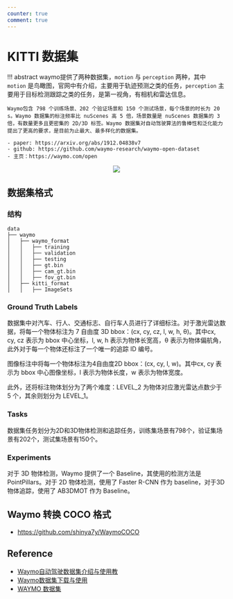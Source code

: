 ```yaml
---
counter: true
comment: true
---
```


# KITTI 数据集

!!! abstract
    waymo提供了两种数据集，`motion` 与 `perception` 两种，其中 `motion` 是鸟瞰图，官网中有介绍，主要用于轨迹预测之类的任务，`perception` 主要用于目标检测跟踪之类的任务，是第一视角，有相机和雷达信息。

    Waymo包含 798 个训练场景、202 个验证场景和 150 个测试场景，每个场景的时长为 20 s。Waymo 数据集的标注频率比 nuScenes 高 5 倍，场景数量是 nuScenes 数据集的 3 倍，有数量更多且更密集的 2D/3D 标签。Waymo 数据集对自动驾驶算法的鲁棒性和泛化能力提出了更高的要求，是目前为止最大、最多样化的数据集。

    - paper: https://arxiv.org/abs/1912.04838v7
    - github: https://github.com/waymo-research/waymo-open-dataset
    - 主页：https://waymo.com/open

<center><img src="https://cdn.jsdelivr.net/gh/jujimeizuo/note@gh-pages/assets/images/cv/dataset/waymo-1.gif"></center>


## 数据集格式

### 结构

```text
data
├── waymo
│   ├── waymo_format
│   │   ├── training
│   │   ├── validation
│   │   ├── testing
│   │   ├── gt.bin
│   │   ├── cam_gt.bin
│   │   ├── fov_gt.bin
│   ├── kitti_format
│   │   ├── ImageSets
```

### Ground Truth Labels

数据集中对汽车、行人、交通标志、自行车人员进行了详细标注。对于激光雷达数据，将每一个物体标注为 7 自由度 3D bbox：(cx, cy, cz, l, w, h, θ)。其中cx, cy, cz 表示为 bbox 中心坐标，l, w, h 表示为物体长宽高，θ 表示为物体偏航角，此外对于每一个物体还标注了一个唯一的追踪 ID 编号。

图像标注中将每一个物体标注为4自由度2D bbox：(cx, cy, l, w)。其中cx, cy 表示为 bbox 中心图像坐标，l 表示为物体长度，w 表示为物体宽度。

此外，还将标注物体划分为了两个难度：LEVEL_2 为物体对应激光雷达点数少于 5 个，其余则划分为 LEVEL_1。

### Tasks

数据集任务划分为2D和3D物体检测和追踪任务，训练集场景有798个，验证集场景有202个，测试集场景有150个。

### Experiments

对于 3D 物体检测，Waymo 提供了一个 Baseline，其使用的检测方法是 PointPillars。对于 2D 物体检测，使用了 Faster R-CNN 作为 baseline，对于3D物体追踪，使用了 AB3DMOT 作为 Baseline。

## Waymo 转换 COCO 格式

- https://github.com/shinya7y/WaymoCOCO



## Reference

- [Waymo自动驾驶数据集介绍与使用教](https://blog.csdn.net/cg129054036/article/details/116138700)
- [Waymo数据集下载与使用](https://blog.csdn.net/pengxiang1998/article/details/136045762)
- [WAYMO 数据集](https://mmdetection3d.readthedocs.io/zh-cn/latest/advanced_guides/datasets/waymo.html)